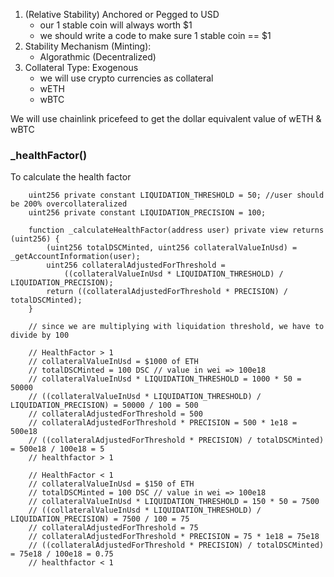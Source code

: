 1. (Relative Stability) Anchored or Pegged to USD
    - our 1 stable coin will always worth $1
    - we should write a code to make sure 1 stable coin == $1
2. Stability Mechanism (Minting):
    - Algorathmic (Decentralized)
3. Collateral Type: Exogenous
    - we will use crypto currencies as collateral
    - wETH
    - wBTC

We will use chainlink pricefeed to get the dollar equivalent value of wETH & wBTC

### \_healthFactor()

To calculate the health factor

```
    uint256 private constant LIQUIDATION_THRESHOLD = 50; //user should be 200% overcollateralized
    uint256 private constant LIQUIDATION_PRECISION = 100;

    function _calculateHealthFactor(address user) private view returns (uint256) {
        (uint256 totalDSCMinted, uint256 collateralValueInUsd) = _getAccountInformation(user);
        uint256 collateralAdjustedForThreshold =
            ((collateralValueInUsd * LIQUIDATION_THRESHOLD) / LIQUIDATION_PRECISION);
        return ((collateralAdjustedForThreshold * PRECISION) / totalDSCMinted);
    }

    // since we are multiplying with liquidation threshold, we have to divide by 100

    // HealthFactor > 1
    // collateralValueInUsd = $1000 of ETH
    // totalDSCMinted = 100 DSC // value in wei => 100e18
    // collateralValueInUsd * LIQUIDATION_THRESHOLD = 1000 * 50 = 50000
    // ((collateralValueInUsd * LIQUIDATION_THRESHOLD) / LIQUIDATION_PRECISION) = 50000 / 100 = 500
    // collateralAdjustedForThreshold = 500
    // collateralAdjustedForThreshold * PRECISION = 500 * 1e18 = 500e18
    // ((collateralAdjustedForThreshold * PRECISION) / totalDSCMinted) = 500e18 / 100e18 = 5
    // healthfactor > 1

    // HealthFactor < 1
    // collateralValueInUsd = $150 of ETH
    // totalDSCMinted = 100 DSC // value in wei => 100e18
    // collateralValueInUsd * LIQUIDATION_THRESHOLD = 150 * 50 = 7500
    // ((collateralValueInUsd * LIQUIDATION_THRESHOLD) / LIQUIDATION_PRECISION) = 7500 / 100 = 75
    // collateralAdjustedForThreshold = 75
    // collateralAdjustedForThreshold * PRECISION = 75 * 1e18 = 75e18
    // ((collateralAdjustedForThreshold * PRECISION) / totalDSCMinted) = 75e18 / 100e18 = 0.75
    // healthfactor < 1
```
